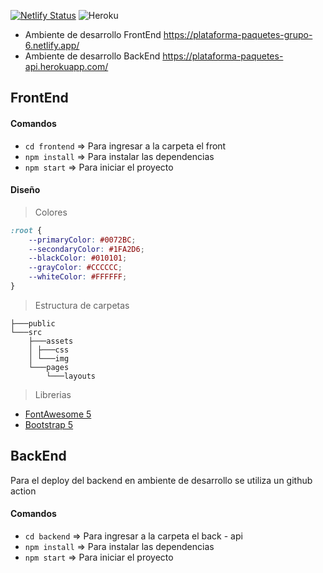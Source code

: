 [![Netlify Status](https://api.netlify.com/api/v1/badges/2a85cb3e-f4b1-4abe-b028-f5f02ec0f2ea/deploy-status)](https://app.netlify.com/sites/plataforma-paquetes-grupo-6/deploys) 
![Heroku](https://heroku-badge.herokuapp.com/?app=plataforma-paquetes-api)

- Ambiente de desarrollo FrontEnd https://plataforma-paquetes-grupo-6.netlify.app/
- Ambiente de desarrollo BackEnd https://plataforma-paquetes-api.herokuapp.com/

## FrontEnd

#### Comandos

- `cd frontend` => Para ingresar a la carpeta el front
- `npm install` => Para instalar las dependencias
- `npm start` => Para iniciar el proyecto

#### Diseño

> Colores

```CSS
:root {
    --primaryColor: #0072BC;
    --secondaryColor: #1FA2D6;
    --blackColor: #010101;
    --grayColor: #CCCCCC;
    --whiteColor: #FFFFFF;
}
```

> Estructura de carpetas

```
├───public
└───src
    ├───assets
    │ ├───css
    │ └───img
    └───pages
        └───layouts
```

> Librerias

- [FontAwesome 5](https://fontawesome.com/v5.15/icons?d=gallery&p=2)
- [Bootstrap 5](https://getbootstrap.com/docs/5.0/getting-started/introduction/)

## BackEnd

Para el deploy del backend en ambiente de desarrollo se utiliza un github action

#### Comandos

- `cd backend` => Para ingresar a la carpeta el back - api
- `npm install` => Para instalar las dependencias
- `npm start` => Para iniciar el proyecto
